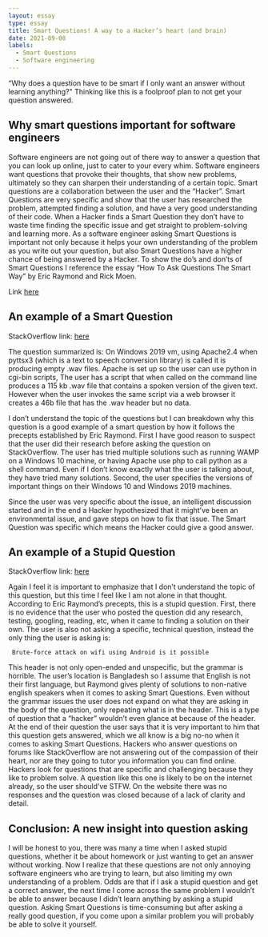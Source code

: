 ```yaml
---
layout: essay
type: essay
title: Smart Questions! A way to a Hacker’s heart (and brain)
date: 2021-09-08
labels:
  - Smart Questions
  - Software engineering
---
```



“Why does a question have to be smart if I only want an answer without
learning anything?" Thinking like this is a foolproof plan to not get
your question answered.


Why smart questions important for software engineers
----------------------------------

Software engineers are not going out of there
way to answer a question that you can look up online, just to cater to
your every whim. Software engineers want questions that provoke their
thoughts, that show new problems, ultimately so they can sharpen their
understanding of a certain topic. Smart questions are a collaboration
between the user and the “Hacker”. Smart Questions are very specific and
show that the user has researched the problem, attempted finding a
solution, and have a very good understanding of their code. When a
Hacker finds a Smart Question they don’t have to waste time finding the
specific issue and get straight to problem-solving and learning more. As
a software engineer asking Smart Questions is important not only because
it helps your own understanding of the problem as you write out your
question, but also Smart Questions have a higher chance of being
answered by a Hacker. To show the do’s and don’ts of Smart Questions I
reference the essay “How To Ask Questions The Smart Way” by Eric Raymond
and Rick Moen.

Link [here](http://www.catb.org/esr/faqs/smart-questions.html)

An example of a Smart Question
------------------------------

StackOverflow link:
[here](https://stackoverflow.com/questions/68591360/on-windows-server-2019-pyttsx3-called-via-cgi-apache-produces-empty-wav-files)

The question summarized is: On Windows 2019 vm, using Apache2.4 when
pyttsx3 (which is a text to speech conversion library) is called it is
producing empty .wav files. Apache is set up so the user can use python
in cgi-bin scripts, The user has a script that when called on the command
line produces a 115 kb .wav file that contains a spoken version of the given
text. However when the user invokes the same script via a web browser it
creates a 46b file that has the .wav header but no data.

I don’t understand the topic of the questions but I can breakdown why
this question is a good example of a smart question by how it follows
the precepts established by Eric Raymond. First I have good reason to
suspect that the user did their research before asking the question on
StackOverflow. The user has tried multiple solutions such as running
WAMP on a Windows 10 machine, or having Apache use php to call python as
a shell command. Even if I don’t know exactly what the user is talking
about, they have tried many solutions. Second, the user specifies the
versions of important things on their Windows 10 and Windows 2019
machines.

Since the user was very specific about the issue, an intelligent
discussion started and in the end a Hacker hypothesized that it might’ve
been an environmental issue, and gave steps on how to fix that issue.
The Smart Question was specific which means the Hacker could give a good answer.

An example of a Stupid Question
-------------------------------

StackOverflow link:
[here](https://stackoverflow.com/questions/69124676/brute-force-on-wifi-with-python-using-android-is-it-possible)

Again I feel it is important to emphasize that I don’t understand the
topic of this question, but this time I feel like I am not alone in that
thought. According to Eric Raymond’s precepts, this is a stupid
question. First, there is no evidence that the user who posted the
question did any research, testing, googling, reading, etc, when it came
to finding a solution on their own. The user is also not asking a
specific, technical question, instead the only thing the user is asking
is:

     Brute-force attack on wifi using Android is it possible

This header is not only open-ended and unspecific, but the grammar is
horrible. The user’s location is Bangladesh so I assume that English is
not their first language, but Raymond gives plenty of solutions to
non-native english speakers when it comes to asking Smart Questions.
Even without the grammar issues the user does not expand on what they are
asking in the body of the question, only repeating what is in the
header. This is a type of question that a “hacker” wouldn’t even glance
at because of the header. At the end of their question the user says
that it is very important to him that this question gets answered, which
we all know is a big no-no when it comes to asking Smart Questions.
Hackers who answer questions on forums like StackOverflow are not
answering out of the compassion of their heart, nor are they going to
tutor you information you can find online. Hackers look for
questions that are specific and challenging because they like to problem
solve. A question like this one is likely to be on the internet already,
so the user should’ve STFW. On the website there was no responses and
the question was closed because of a lack of clarity and detail.

Conclusion: A new insight into question asking
----------------------------------------------

I will be honest to you, there was many a time when I asked stupid
questions, whether it be about homework or just wanting to get an answer
without working. Now I realize that these questions are not only
annoying software engineers who are trying to learn, but also limiting
my own understanding of a problem. Odds are that if I ask a stupid
question and get a correct answer, the next time I come across the same
problem I wouldn’t be able to answer because I didn’t learn anything by
asking a stupid question. Asking Smart Questions is time-consuming but
after asking a really good question, if you come upon a similar problem
you will probably be able to solve it yourself.

